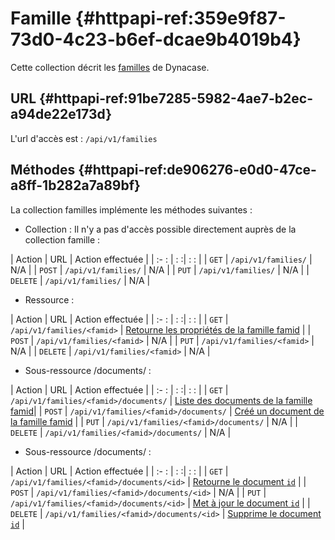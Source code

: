 # Famille {#httpapi-ref:359e9f87-73d0-4c23-b6ef-dcae9b4019b4}

Cette collection décrit les [familles][doc_family] de Dynacase.

## URL {#httpapi-ref:91be7285-5982-4ae7-b2ec-a94de22e173d}

L'url d'accès est : `/api/v1/families`

## Méthodes {#httpapi-ref:de906276-e0d0-47ce-a8ff-1b282a7a89bf}

La collection familles implémente les méthodes suivantes :

* Collection : Il n'y a pas d'accès possible directement auprès de la collection famille :

| Action   | URL                     | Action effectuée   |
| :-     : | :                      :| :                : |
| `GET`    | `/api/v1/families/`     | N/A                |
| `POST`   | `/api/v1/families/`     | N/A                |
| `PUT`    | `/api/v1/families/`     | N/A                |
| `DELETE` | `/api/v1/families/`     | N/A                |

* Ressource :

| Action   | URL                         | Action effectuée                                          |
| :-     : | :                          :| :                                                 :       |
| `GET`    | `/api/v1/families/<famid>`  | [Retourne les propriétés de la famille famid][get_family] |
| `POST`   | `/api/v1/families/<famid>`  | N/A                                                       |
| `PUT`    | `/api/v1/families/<famid>`  | N/A                                                       |
| `DELETE` | `/api/v1/families/<famid>`  | N/A                                                       |

* Sous-ressource /documents/ :

| Action   | URL                                    | Action effectuée                                          |
| :-     : | :                                     :| :                                                 :       |
| `GET`    | `/api/v1/families/<famid>/documents/`  | [Liste des documents de la famille famid][fam_list_document]|
| `POST`   | `/api/v1/families/<famid>/documents/`  | [Créé un document de la famille famid][create_document]   |
| `PUT`    | `/api/v1/families/<famid>/documents/`  | N/A                                                       |
| `DELETE` | `/api/v1/families/<famid>/documents/`  | N/A                                                       |

* Sous-ressource /documents/ :

| Action   | URL                                        | Action effectuée                                          |
| :-     : | :                                         :| :                                                       : |
| `GET`    | `/api/v1/families/<famid>/documents/<id>`  | [Retourne le document `id`][get_doc]                      |
| `POST`   | `/api/v1/families/<famid>/documents/<id>`  | N/A                                                       |
| `PUT`    | `/api/v1/families/<famid>/documents/<id>`  | [Met à jour le document `id`][update_doc]                 |
| `DELETE` | `/api/v1/families/<famid>/documents/<id>`  | [Supprime le document `id`][delete_doc]                   |


<!-- links -->

[doc_family]: ../../../dynacase-doc-core-reference/website/book/core-ref:e01bf76d-481b-41fd-ac64-167a68d34c55.html#core-ref:e263d44b-8357-4450-87bf-11cef8bafb24
[get_family]: #httpapi-ref:6b195156-0cda-47c8-9a9a-04ec13562c9a
[create_document]: #httpapi-ref:e769b476-0033-407c-b453-4e8466e09975
[get_doc]: #httpapi-ref:1d7b939f-d5fc-4b57-b33f-d216913efc22
[update_doc]: #httpapi-ref:db2cb01a-7325-4f78-8cec-ceac9858caf2
[delete_doc]: #httpapi-ref:3358b3bd-bdf6-44ef-b1d7-438f8eb21067
[fam_list_document]: #httpapi-ref:f21d3f3f-82ea-48a9-bb9e-ba986bae9b62

